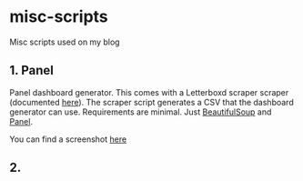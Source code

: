 # misc-scripts
Misc scripts used on my blog

## 1. Panel
Panel dashboard generator. This comes with a Letterboxd scraper scraper (documented [here](https://ydkahin.github.io/posts/letterboxd-scraper-i/)). The scraper script generates a CSV that the dashboard generator can use.
Requirements are minimal. Just [BeautifulSoup](https://www.crummy.com/software/BeautifulSoup/bs4/doc/) and [Panel](https://panel.holoviz.org/). 

You can find a screenshot [here](https://i.imgur.com/V1vTFdu.png)

## 2. 
